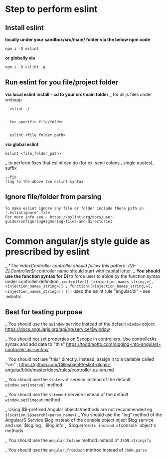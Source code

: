 # Step to perform eslint

##  Install eslint 
  **locally under your sandbox/src/main/ folder via the below npm code**

    npm i -D eslint
  **or globally via**

    npm i -D eslint -g

##  Run eslint for you file/project folder
  **via local eslint install - cd to your src/main folder**
    _ for all js files under webapp


      eslint ./


    _ for specific file/folder


      eslint <file_folder_path>

  **via global eslint**

    eslint <file_folder_path>

  _ to perform fixes that eslint can do (for ex. semi colons , single quotes), suffix
  
    --fix 
    flag to the above two eslint syntax

##  Ignore file/folder from parsing
    To make eslint ignore any file or folder include there path in '.eslintignore' file. 
    For more info see - https://eslint.org/docs/user-guide/configuring#ignoring-files-and-directories


# Common angular/js style guide as prescribed by eslint 

_ **The indexController controller should follow this pattern: /[A-Z].*Controller$/**
      controller name should start with capital letter.
_ **You should use the function syntax for DI**
    to force user to abide by the function syntax under controller definition `.controller([ [<injection_names_string,>[, <injection_names_string>]] , function([<injection_names_string,>[, <injection_names_string>]] )])`
    used the eslint rule "angular/di" - see .eslintrc

##  Best for testing purpose
_ You should use the `$window` service instead of the default `window` object https://docs.angularjs.org/api/ng/service/$window

_ You should not set properties on $scope in controllers. Use controllerAs syntax and add data to "this" https://toddmotto.com/digging-into-angulars-controller-as-syntax/ 

_ You should not use "this" directly. Instead, assign it to a variable called "vm" ,  https://github.com/Gillespie59/eslint-plugin-angular/blob/master/docs/rules/controller-as-vm.md

_ You should use the `$interval` service instead of the default `window.setInterval` method 

_ You should use the `$timeout` service instead of the default `window.setTimeout` method

_ Using $$-prefixed Angular objects/methods are not recommended
  eg. ` $location.$$search(<paran_name>) `
_ You should use the "log" method of the AngularJS Service $log instead of the console object
  inject $log service and use `$log.log`, `$log.info`, `$log.error` etc instead of `console` object's methods

_ You should use the `angular.toJson` method instead of `JSON.stringify`

_ You should use the `angular.fromJson` method instead of `JSON.parse`
